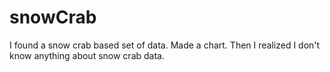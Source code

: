 # snowCrab

I found a snow crab based set of data. Made a chart. Then I realized I don't know anything about snow crab data.
